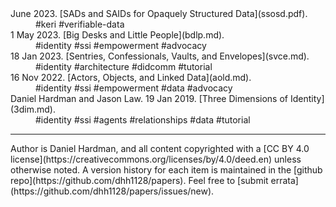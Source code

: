 <dl>
<dt class="bibl">June 2023. [SADs and SAIDs for Opaquely Structured Data](ssosd.pdf).</dt>
<dd class="hash">#keri #verifiable-data</dd>
<dt class="bibl">1 May 2023. [Big Desks and Little People](bdlp.md).</dt>
<dd class="hash">#identity #ssi #empowerment #advocacy</dd>
<dt class="bibl">18 Jan 2023. [Sentries, Confessionals, Vaults, and Envelopes](svce.md).</dt>
<dd class="hash">#identity #architecture #didcomm #tutorial</dd>
<dt class="bibl">16 Nov 2022. [Actors, Objects, and Linked Data](aold.md).</dt>
<dd class="hash">#identity #ssi #empowerment #data #advocacy</dd>
<dt class="bibl">Daniel Hardman and Jason Law. 19 Jan 2019. [Three Dimensions of Identity](3dim.md).</dt>
<dd class="hash">#identity #ssi #agents #relationships #data #tutorial</dd>
</dl>

<hr>
Author is Daniel Hardman, and all content copyrighted with a [CC BY 4.0 license](https://creativecommons.org/licenses/by/4.0/deed.en) unless otherwise noted. A version history for each item is maintained in the [github repo](https://github.com/dhh1128/papers). Feel free to [submit errata](https://github.com/dhh1128/papers/issues/new).